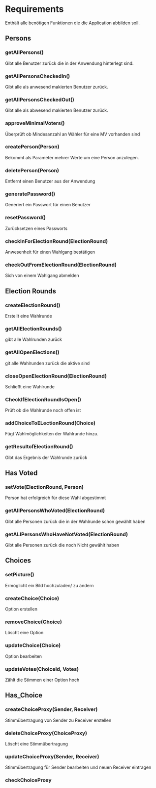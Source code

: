 # Requirements

Enthält alle benötigen Funktionen die die Application abbilden soll.

## Persons
### getAllPersons()
Gibt alle Benutzer zurück die in der Anwendung hinterlegt sind.

### getAllPersonsCheckedIn()
Gibt alle als anwesend makierten Benutzer zurück.

### getAllPersonsCheckedOut()
Gibt alle als abwesend makierten Benutzer zurück.

### approveMinimalVoters()
Überprüft ob Mindesanzahl an Wähler für eine MV vorhanden sind

### createPerson(Person)
Bekommt als Parameter mehrer Werte um eine Person anzulegen.

### deletePerson(Person)
Entfernt einen Benutzer aus der Anwendung

### generatePassword()
Generiert ein Passwort für einen Benutzer

### resetPassword()
Zurücksetzen eines Passworts

### checkInForElectionRound(ElectionRound)
Anwesenheit für einen Wahlgang bestätigen

### checkOutFromElectionRound(ElectionRound)
Sich von einem Wahlgang abmelden

## Election Rounds

### createElectionRound()
Erstellt eine Wahlrunde

### getAllElectionRounds()
gibt alle Wahlrunden zurück

### getAllOpenElections()
git alle Wahlrunden zurück die aktive sind

### closeOpenElectionRound(ElectionRound)
Schließt eine Wahlrunde 

### CheckIfElectionRoundIsOpen()
Prüft ob die Wahlrunde noch offen ist

### addChoiceToELectionRound(Choice)
Fügt Wahlmöglichkeiten der Wahlrunde hinzu.

### getResultofElectionRound()
Gibt das Ergebnis der Wahlrunde zurück

## Has Voted

### setVote(ElectionRound, Person)
Person hat erfolgreich für diese Wahl abgestimmt

### getAllPersonsWhoVoted(ElectionRound)
Gibt alle Personen zurück die in der Wahlrunde schon gewählt haben

### getALlPersonsWhoHaveNotVoted(ElectionRound)
Gibt alle Personen zurück die noch Nicht gewählt haben

## Choices
### setPicture()
Ermöglicht ein Bild hochzuladen/ zu ändern

### createChoice(Choice)
Option erstellen

### removeChoice(Choice)
Löscht eine Option

### updateChoice(Choice)
Option bearbeiten

### updateVotes(ChoiceId, Votes)
Zählt die Stimmen einer Option hoch

## Has_Choice

### createChoiceProxy(Sender, Receiver)
Stimmübertragung von Sender zu Receiver erstellen

### deleteChoiceProxy(ChoiceProxy)
Löscht eine Stimmübertragung

### updateChoiceProxy(Sender, Receiver)
Stimmübertragung für Sender bearbeiten und neuen Receiver eintragen

### checkChoiceProxy